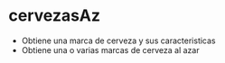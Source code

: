 # cervezasAz
- Obtiene una marca de cerveza y sus caracteristicas
- Obtiene una o varias marcas de cerveza al azar

